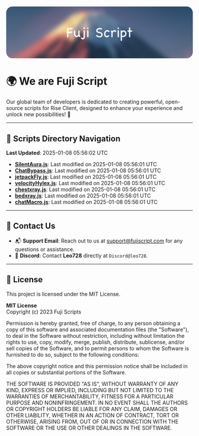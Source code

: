 ![Banner](.github/b.webp)

# 🌍 **We are Fuji Script**

Our global team of developers is dedicated to creating powerful, open-source scripts for Rise Client, designed to enhance your experience and unlock new possibilities! 🌟

---
<!-- SCRIPTS_NAVIGATION_START -->
## 📂 **Scripts Directory Navigation**

**Last Updated**: 2025-01-08 05:56:02 UTC

- **[SilentAura.js](scripts/SilentAura.js)**: Last modified on 2025-01-08 05:56:01 UTC
- **[ChatBypass.js](scripts/ChatBypass.js)**: Last modified on 2025-01-08 05:56:01 UTC
- **[jetpackFly.js](scripts/jetpackFly.js)**: Last modified on 2025-01-08 05:56:01 UTC
- **[velocityHylex.js](scripts/velocityHylex.js)**: Last modified on 2025-01-08 05:56:01 UTC
- **[chestxray.js](scripts/chestxray.js)**: Last modified on 2025-01-08 05:56:01 UTC
- **[bedxray.js](scripts/bedxray.js)**: Last modified on 2025-01-08 05:56:01 UTC
- **[chatMacro.js](scripts/chatMacro.js)**: Last modified on 2025-01-08 05:56:01 UTC

<!-- SCRIPTS_NAVIGATION_END -->

---

## 💬 **Contact Us**  
- 📬 **Support Email**: Reach out to us at [support@fujiscript.com](mailto:support@fujiscript.com) for any questions or assistance.  
- 💬 **Discord**: Contact **Leo728** directly at `Discord@leo728`.

---

## 📜 **License**

This project is licensed under the MIT License.  

**MIT License**  
Copyright (c) 2023 Fuji Scripts  

Permission is hereby granted, free of charge, to any person obtaining a copy of this software and associated documentation files (the "Software"), to deal in the Software without restriction, including without limitation the rights to use, copy, modify, merge, publish, distribute, sublicense, and/or sell copies of the Software, and to permit persons to whom the Software is furnished to do so, subject to the following conditions:  

The above copyright notice and this permission notice shall be included in all copies or substantial portions of the Software.  

THE SOFTWARE IS PROVIDED "AS IS", WITHOUT WARRANTY OF ANY KIND, EXPRESS OR IMPLIED, INCLUDING BUT NOT LIMITED TO THE WARRANTIES OF MERCHANTABILITY, FITNESS FOR A PARTICULAR PURPOSE AND NONINFRINGEMENT. IN NO EVENT SHALL THE AUTHORS OR COPYRIGHT HOLDERS BE LIABLE FOR ANY CLAIM, DAMAGES OR OTHER LIABILITY, WHETHER IN AN ACTION OF CONTRACT, TORT OR OTHERWISE, ARISING FROM, OUT OF OR IN CONNECTION WITH THE SOFTWARE OR THE USE OR OTHER DEALINGS IN THE SOFTWARE.  
